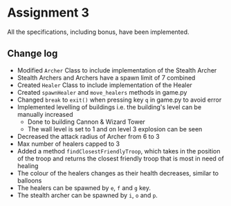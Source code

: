 # Assignment 3

All the specifications, including bonus, have been implemented.

## Change log

<!-- Write the changes from branch original to branch master -->

- Modified `Archer` Class to include implementation of the Stealth Archer
- Stealth Archers and Archers have a spawn limit of 7 combined
- Created `Healer` Class to include implementation of the Healer
- Created `spawnHealer` and `move_healers` methods in game.py
- Changed `break` to `exit()` when pressing key `q` in game.py to avoid error
- Implemented levelling of buildings i.e. the building's level can be manually increased
  - Done to building Cannon & Wizard Tower
  - The wall level is set to 1 and on level 3 explosion can be seen
- Decreased the attack radius of Archer from 6 to 3
- Max number of healers capped to 3
- Added a method `findClosestFriendlyTroop`, which takes in the position of the troop and returns the closest friendly troop that is most in need of healing
- The colour of the healers changes as their health decreases, similar to balloons
- The healers can be spawned by `e`, `f` and `g` key.
- The stealth archer can be spawned by `i`, `o` and `p`.
